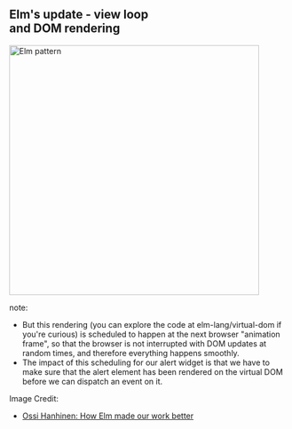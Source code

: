 ## Elm's update - view loop<br>and DOM rendering

<img alt="Elm pattern" src="resources/elm-pattern_with_clock.png" style="height: 450px; border: none;">

note:
* But this rendering (you can explore the code at elm-lang/virtual-dom if you're curious) is
scheduled to happen at the next browser "animation frame", so that the browser is not interrupted
with DOM updates at random times, and therefore everything happens smoothly.
* The impact of this scheduling for our alert widget is that we have to make sure that the
alert element has been rendered on the virtual DOM before we can dispatch an event on it.

Image Credit:
* [Ossi Hanhinen: How Elm made our work better](http://futurice.com/blog/elm-in-the-real-world)
